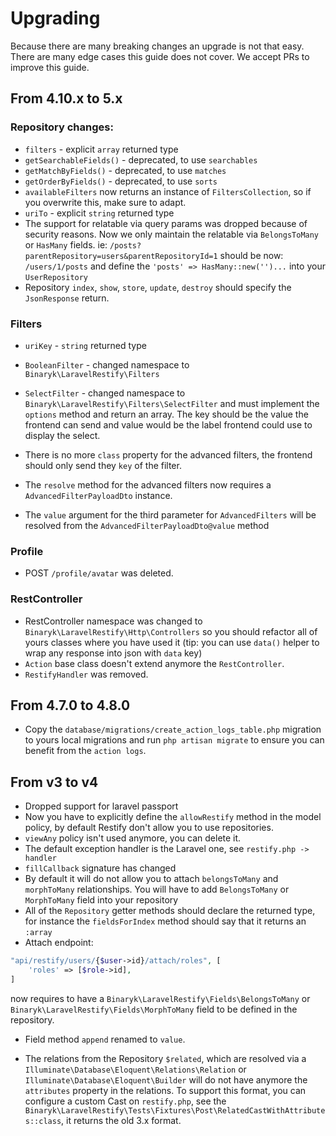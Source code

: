 # Upgrading

Because there are many breaking changes an upgrade is not that easy. There are many edge cases this guide does not cover. We accept PRs to improve this guide.

## From 4.10.x to 5.x

### Repository changes:
- `filters` - explicit `array` returned type
- `getSearchableFields()` - deprecated, to use `searchables`
- `getMatchByFields()` - deprecated, to use `matches`
- `getOrderByFields()` - deprecated, to use `sorts`
- `availableFilters` now returns an instance of `FiltersCollection`, so if you overwrite this, make sure to adapt.
- `uriTo` - explicit `string` returned type
- The support for relatable via query params was dropped because of security reasons. Now we only maintain the relatable via `BelongsToMany` or `HasMany` fields. ie: `/posts?parentRepository=users&parentRepositoryId=1` should be now: `/users/1/posts` and define the `'posts' => HasMany::new('')...` into your `UserRepository` 
- Repository `index`, `show`, `store`, `update`, `destroy` should specify the `JsonResponse` return.

### Filters

- `uriKey` - `string` returned type
- `BooleanFilter` - changed namespace to `Binaryk\LaravelRestify\Filters`
- `SelectFilter` - changed namespace to `Binaryk\LaravelRestify\Filters\SelectFilter` and must implement the `options` method and return an array. The key should be the value the frontend can send and value would be the label frontend could use to display the select.
- There is no more `class` property for the advanced filters, the frontend should only send they `key` of the filter.
  
- The `resolve` method for the advanced filters now requires a `AdvancedFilterPayloadDto` instance.
- The `value` argument for the third parameter for `AdvancedFilters` will be resolved from the `AdvancedFilterPayloadDto@value` method

### Profile
- POST `/profile/avatar` was deleted.

### RestController

- RestController namespace was changed to `Binaryk\LaravelRestify\Http\Controllers` so you should refactor all of yours classes where you have used it (tip: you can use `data()` helper to wrap any response into json with `data` key)
- `Action` base class doesn't extend anymore the `RestController`.
- `RestifyHandler` was removed.



## From 4.7.0 to 4.8.0 

- Copy the `database/migrations/create_action_logs_table.php` migration to yours local migrations and run `php artisan migrate` to ensure you can benefit from the `action logs`.

## From v3 to v4

- Dropped support for laravel passport
- Now you have to explicitly define the `allowRestify` method in the model policy, by default Restify don't allow you to use repositories.
- `viewAny` policy isn't used anymore, you can delete it.
- The default exception handler is the Laravel one, see `restify.php -> handler`
- `fillCallback` signature has changed
- By default it will do not allow you to attach `belongsToMany` and `morphToMany` relationships. You will have to add `BelongsToMany` or `MorphToMany` field into your repository
- All of the `Repository` getter methods should declare the returned type, for instance the `fieldsForIndex` method should say that it returns an `:array` 
- Attach endpoint:
```php
"api/restify/users/{$user->id}/attach/roles", [
    'roles' => [$role->id],
]
```
now requires to have a `Binaryk\LaravelRestify\Fields\BelongsToMany` or `Binaryk\LaravelRestify\Fields\MorphToMany` field to be defined in the repository.

- Field method `append` renamed to `value`.

- The relations from the Repository `$related`, which are resolved via a `Illuminate\Database\Eloquent\Relations\Relation` or `Illuminate\Database\Eloquent\Builder` will do not have anymore the `attributes` property in the relations. To support this format, you can configure a custom Cast on `restify.php`, see the `Binaryk\LaravelRestify\Tests\Fixtures\Post\RelatedCastWithAttributes::class`, it returns the old 3.x format.
